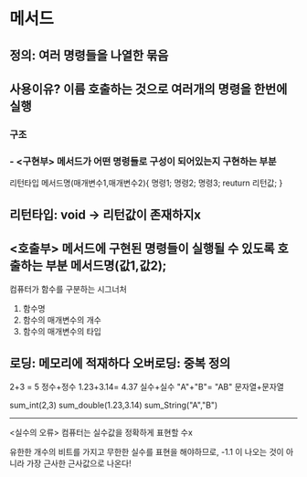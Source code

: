 # 메서드
## 정의: 여러 명령들을 나열한 묶음
## 사용이유? 이름 호출하는 것으로 여러개의 명령을 한번에 실행
### 구조
### - <구현부> 메서드가 어떤 명령들로 구성이 되어있는지 구현하는 부분

리턴타입 메서드명(매개변수1,매개변수2){
	명령1;
	명령2;
	명령3;
	reuturn 리턴값;
}

리턴타입: void -> 리턴값이 존재하지x
---------------------------------------------------
<호출부> 메서드에 구현된 명령들이 실행될 수 있도록 호출하는 부분
메서드명(값1,값2);
---
컴퓨터가 함수를 구분하는 시그너처
1. 함수명
2. 함수의 매개변수의 개수
3. 함수의 매개변수의 타입


로딩: 메모리에 적재하다
오버로딩: 중복 정의
---------------------------------------------
2+3 = 5			정수+정수
1.23+3.14= 4.37		실수+실수
"A"+"B"= "AB"		문자열+문자열

sum_int(2,3)
sum_double(1.23,3.14)
sum_String("A","B")

-----------------
<실수의 오류>
컴퓨터는 실수값을 정확하게 표현할 수x

유한한 개수의 비트를 가지고
무한한 실수를 표현을 해야하므로,
-1.1  이 나오는 것이 아니라
가장 근사한 근사값으로 나온다!
